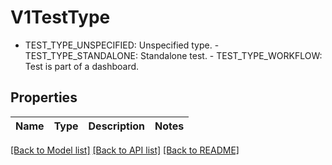 # V1TestType

 - TEST_TYPE_UNSPECIFIED: Unspecified type.  - TEST_TYPE_STANDALONE: Standalone test.  - TEST_TYPE_WORKFLOW: Test is part of a dashboard.

## Properties

Name | Type | Description | Notes
------------ | ------------- | ------------- | -------------

[[Back to Model list]](../README.md#documentation-for-models) [[Back to API list]](../README.md#documentation-for-api-endpoints) [[Back to README]](../README.md)


